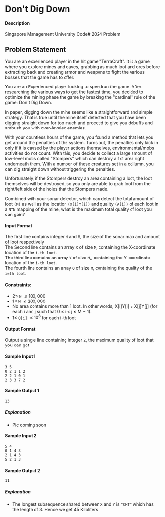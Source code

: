 # Don't Dig Down

#### Description
Singapore Management University Code# 2024 Problem 

## Problem Statement
You are an experienced player in the hit game "TerraCraft". It is a game where you explore mines and caves, grabbing as much loot and ores before extracting back and creating armor and weapons to fight the various bosses that the game has to offer.

You are an Experienced player looking to speedrun the game. After researching the various ways to get the fastest time, you decided to optimize the mining phase the game by breaking the "cardinal" rule of the game: Don't Dig Down.

In paper, digging down the mine seems like a straightforward and simple strategy. That is true until the mine itself detected that you have been digging straight down for too much and proceed to give you debuffs and ambush you with over-leveled enemies.

With your countless hours of the game, you found a method that lets you get around the penalties of the system. Turns out, the penalties only kick in only if it is caused by the player actions themselves, environmental/mobs activities do not count. With this, you decide to collect a large amount of low-level mobs called "Stompers" which can destroy a 1x1 area right underneath them. With a number of these creatures set in a collumn, you can dig straight down without triggering the penalties. 

Unfortunately, if the Stompers destroy an area containing a loot, the loot themselves will be destroyed, so you only are able to grab loot from the right/left side of the holes that the Stompers made.

Combined with your sonar detector, which can detect the total amount of loot `(M)` as well as the location `(X[i]Y[i])` and quality `(A[i])` of each loot in a `N`*`N` mapping of the mine, what is the maximum total quality of loot you can gain?

#### Input Format
The first line contains integer  `N` and `M`, the size of the sonar map and amount of loot respectively <br>
The Second line contains an array `X` of size `M`, containing the X-coordinate location of the `i-th loot`. <br>
The third line contains an array `Y` of size `M`,, containing the Y-coordinate location of the `i-th loot`. <br>
The fourth line contains an array `Q` of size `M`, containing the quality of the `i=th loot`.

#### Constraints:

- $2 \leq$  `N`  $\leq 100,000$ 
- $1 \leq$  `M`  $\leq 200,000$ 
- No area contains more than 1 loot. In other words, X[i]Y[i] ≠ X[j]Y[j] (for each i and j such that 0 ≤ i < j ≤ M − 1).
- $1 \leq$  `Q[i]`  $\leq 10^8$ for each i-th loot



#### Output Format
Output a single line containing integer `Z`, the maximum quality of loot that you can get

#### Sample Input  1
```
3 5
0 2 1 1 2   
2 2 1 0 1
2 3 3 7 2
```
#### Sample Output 1
```
13
```
##### Explanation
- Pic coming soon

#### Sample Input 2
```
5 4
0 1 4 3
2 1 4 3
5 2 1 3
```
#### Sample Output 2
```
11
```

##### Explanation
- The longest subsequence shared between `X` and `Y` is `"CHT"` which has the length of 3. Hence we get 45 Kiloliters

